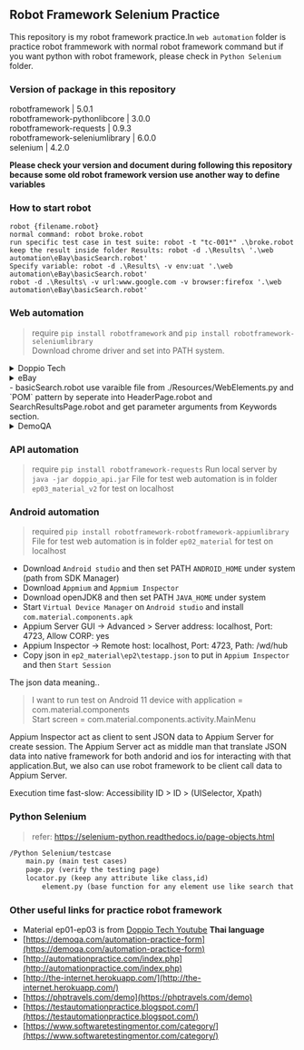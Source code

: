 ## Robot Framework Selenium Practice

This repository is my robot framework practice.In `web automation` folder is practice robot frammework with normal robot framework command but if you want python with robot framework, please check in `Python Selenium` folder.

### Version of package in this repository
robotframework                 |	5.0.1 <br/>
robotframework-pythonlibcore   |	3.0.0 <br/>
robotframework-requests        |	0.9.3 <br/>
robotframework-seleniumlibrary |	6.0.0 <br/>
selenium                       |	4.2.0 <br/>

**Please check your version and document during following this repository because some old robot framework version use another way to define variables**

### How to start robot
```shell
robot {filename.robot}
normal command: robot broke.robot
run specific test case in test suite: robot -t "tc-001*" .\broke.robot
keep the result inside folder Results: robot -d .\Results\ '.\web automation\eBay\basicSearch.robot' 
Specify variable: robot -d .\Results\ -v env:uat '.\web automation\eBay\basicSearch.robot' 
robot -d .\Results\ -v url:www.google.com -v browser:firefox '.\web automation\eBay\basicSearch.robot' 
```

### Web automation
> require `pip install robotframework` and `pip install robotframework-seleniumlibrary` <br/>
> Download chrome driver and set into PATH system.<br/>

<details>
  <summary>Doppio Tech</summary>

> File for test web automation is in folder `ep01_material` for test on localhost <br/>
> Focus on practice many techniques for xpath input text box and form.

- ex00 focus on input text that have unique ID
- ex01 focus on input text that have custom attribute 'v'
- ex02 focus on parent tag <div> have custom attribute 'v'
- ex03 focus on parent tag <div> have custom attribute 'v' + random value
- ex04 both parent 'div tag' and child 'input tag' not have attribute but <span> have custom attribute 'c'
- ex05 None of tags has attruibutes, focus on text between <span>
- ex06 dupplicate attribute on parent tags, use keyword 'and'
- assignment practice input, click element in dropdown, select checkbox, click button
</details>

<details>
  <summary>eBay</summary>

> Focus on testing real web application with "Page Object Model" pattern from Resources folder <br/>
> The idea of `POM` is to seperate common functions following pages or navigation to use with many places.<br/>
> The commonFunctionality.robot is common functions that can use for all test suites like open and close browser.
</details>
- basicSearch.robot use varaible file from ./Resources/WebElements.py and `POM` pattern by seperate into HeaderPage.robot and SearchResultsPage.robot and get parameter arguments from Keywords section.

<details>
  <summary>DemoQA</summary>

> Focus on practice all Elements, Forms, Alert, Frame & Windows, Widgets, Interactions, Book Store Application
- broke.robot is focus on veiry image valid/invalid and link valid/invalid
</details>

### API automation
> require `pip install robotframework-requests`
> Run local server by `java -jar doppio_api.jar`
> File for test web automation is in folder `ep03_material_v2` for test on localhost <br/>

### Android automation
> required `pip install robotframework-robotframework-appiumlibrary`
> File for test web automation is in folder `ep02_material` for test on localhost <br/>
- Download `Android studio` and then set PATH `ANDROID_HOME` under system (path from SDK Manager)
- Download `Appmium` and `Appmium Inspector`
- Download openJDK8 and then set PATH `JAVA_HOME` under system
- Start `Virtual Device Manager` on `Android studio` and install `com.material.components.apk`
- Appium Server GUI -> Advanced > Server address: localhost, Port: 4723, Allow CORP: yes
- Appium Inspector -> Remote host: localhost, Port: 4723, Path: /wd/hub
- Copy json in `ep2_material\ep2\testapp.json` to put in `Appium Inspector` and then `Start Session`

The json data meaning..<br/>
> I want to run test on Android 11 device with application = com.material.components <br/>
> Start screen = com.material.components.activity.MainMenu <br/>

Appium Inspector act as client to sent JSON data to Appium Server for create session. The Appium Server act as middle man that translate JSON data into native framework for both andorid and ios for interacting with that application.But, we also can use robot framework to be client call data to Appium Server.<br/>

Execution time fast-slow: Accessibility ID > ID > (UISelector, Xpath)

### Python Selenium
> refer: https://selenium-python.readthedocs.io/page-objects.html

```markdown
/Python Selenium/testcase
	main.py (main test cases)
	page.py (verify the testing page)
  	locator.py (keep any attribute like class,id)
        element.py (base function for any element use like search that need to wait page to see element)
```

### Other useful links for practice robot framework

- Material ep01-ep03 is from [Doppio Tech Youtube](https://www.youtube.com/channel/UCmx_h_QeDQmI5SS0maT4lNw/playlists) **Thai language**
- [https://demoqa.com/automation-practice-form](https://demoqa.com/automation-practice-form)
- [http://automationpractice.com/index.php](http://automationpractice.com/index.php)
- [http://the-internet.herokuapp.com/](http://the-internet.herokuapp.com/)
- [https://phptravels.com/demo](https://phptravels.com/demo)
- [https://testautomationpractice.blogspot.com/](https://testautomationpractice.blogspot.com/)
- [https://www.softwaretestingmentor.com/category/](https://www.softwaretestingmentor.com/category/)